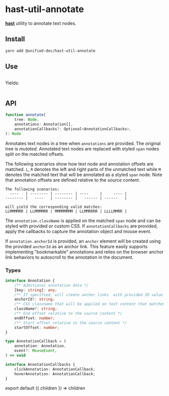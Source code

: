 # hast-util-annotate

[**hast**][hast] utility to annotate text nodes.

## Install

```sh
yarn add @unified-doc/hast-util-annotate
```

## Use

```js
```

Yields:

```js
```

## API

```ts
function annotate(
	tree: Node,
	annotations: Annotation[],
	annotationCallbacks?: Optional<AnnotationCallbacks>,
): Node
```
Annotates text nodes in a tree when `annotations` are provided.  The original tree is *mutated*.  Annotated text nodes are replaced with styled `span` nodes split on the matched offsets.

The following scenarios show how text node and annotation offsets are matched.  `L`, `R` denotes the left and right parts of the unmatched text while `M` denotes the matched text that will be annotated as a styled `span` node.  Note that annotation offsets are defined relative to the *source* content.

```
The following scenarios:
  ----   | -------- | -------- | ----     |     ---- |
-------- |   ----   | -------- |   ------ | ------   |

will yield the corresponding valid matches:
LLMMMMRR | LLMMMMRR | MMMMMMMM | LLMMRRRR | LLLLMMRR |
```

The `annotation.className` is applied on the matched `span` node and can be styled with provided or custom CSS.  If `annotationCallbacks` are provided, apply the callbacks to capture the annotation object and mouse event.

If `annotation.anchorId` is provided, an `anchor` element will be created using the provided `anchorId` as an anchor link.  This feature easily supports implementing "bookmarkable" annotations and relies on the browser anchor link behaviors to autoscroll to the annotation in the document.

### Types

```ts
interface Annotation {
	/** Additional annotation data */
	[key: string]: any;
	/** If specified, will create anchor links  with provided ID value */
	anchorId?: string;
	/** CSS classname that will be appiled on text content that matches the annotation offsets */
	className?: string;
	/** End offset relative to the source content */
	endOffset: number;
	/** Start offset relative to the source content */
	startOffset: number;
}

type AnnotationCallback = (
	annotation: Annotation,
	event?: MouseEvent,
) => void

interface AnnotationCallbacks {
	clickAnnotation: AnnotationCallback;
	hoverAnnotation: AnnotationCallback;
}
```

<!-- Definition -->
[hast]: https://github.com/syntax-tree/hast

<!-- Hack to make importing mdx work in docz/gatsby... -->
export default ({ children }) => children
